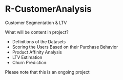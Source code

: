# R-CustomerAnalysis
Customer Segmentation &amp; LTV

What will be content in project?

- Definitions of the Datasets
- Scoring the Users Based on their Purchase Behavior
- Product Affinity Analysis
- LTV Estimation
- Churn Prediction

Please note that this is an ongoing project
